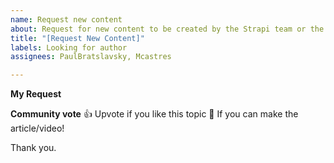 ```yaml
---
name: Request new content
about: Request for new content to be created by the Strapi team or the community
title: "[Request New Content]"
labels: Looking for author
assignees: PaulBratslavsky, Mcastres

---
```


**My Request**
<!--
Hello 👋 

Before you start, please make sure your issue is understandable and reproducible.
To make your issue readable make sure you use valid Markdown syntax.

Please explain clearly what article would you like to see.
-->

**Community vote**
👍 Upvote if you like this topic
🚀 If you can make the article/video!

Thank you.
